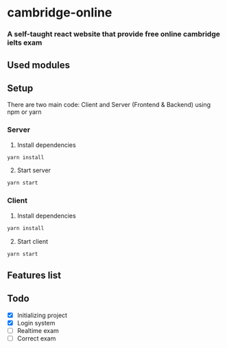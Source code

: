 # cambridge-online
### A self-taught react website that provide free online cambridge ielts exam

## Used modules

## Setup
There are two main code: Client and Server (Frontend & Backend) 
using npm or yarn

### Server
1. Install dependencies
``` bash
yarn install
```
2. Start server
``` bash
yarn start
```

### Client

1. Install dependencies
``` bash
yarn install
```
2. Start client
``` bash
yarn start
```

## Features list


## Todo
- [x] Initializing project
- [x] Login system
- [ ] Realtime exam
- [ ] Correct exam